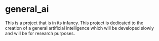 # general_ai
This is a project that is in its infancy. This project is dedicated to the creation of a general artificial intelligence which will be developed slowly and will be for research purposes.
